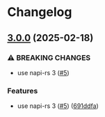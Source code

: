 # Changelog

## [3.0.0](https://github.com/ChainSafe/pubkey-index-map/compare/v2.0.1...v3.0.0) (2025-02-18)


### ⚠ BREAKING CHANGES

* use napi-rs 3 ([#5](https://github.com/ChainSafe/pubkey-index-map/issues/5))

### Features

* use napi-rs 3 ([#5](https://github.com/ChainSafe/pubkey-index-map/issues/5)) ([691ddfa](https://github.com/ChainSafe/pubkey-index-map/commit/691ddfa999f7c74ac9a0e927e6a7af76f1424450))

